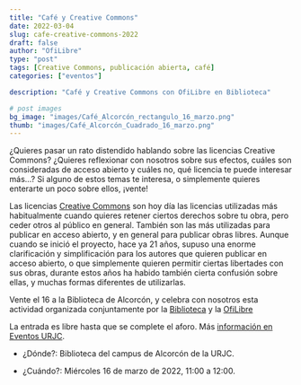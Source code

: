 ```yaml
---
title: "Café y Creative Commons"
date: 2022-03-04
slug: cafe-creative-commons-2022
draft: false
author: "OfiLibre"
type: "post"
tags: [Creative Commons, publicación abierta, café]
categories: ["eventos"]

description: "Café y Creative Commons con OfiLibre en Biblioteca"

# post images 
bg_image: "images/Café_Alcorcón_rectangulo_16_marzo.png"
thumb: "images/Café_Alcorcón_Cuadrado_16_marzo.png"
---
```




¿Quieres pasar un rato distendido hablando sobre las licencias Creative Commons? ¿Quieres reflexionar con nosotros sobre sus efectos, cuáles son consideradas de acceso abierto y cuáles no, qué licencia te puede interesar más...? Si alguno de estos temas te interesa, o simplemente quieres enterarte un poco sobre ellos, ¡vente!

Las licencias [Creative Commons](https://creativecommons.org/) son hoy día las licencias utilizadas más habitualmente cuando quieres retener ciertos derechos sobre tu obra, pero ceder otros al público en general. También son las más utilizadas para publicar en acceso abierto, y en general para publicar obras libres. Aunque cuando se inició el proyecto, hace ya 21 años, supuso una enorme clarificación y simplificación para los autores que quieren publicar en acceso abierto, o que simplemente quieren permitir ciertas libertades con sus obras, durante estos años ha habido también cierta confusión sobre ellas, y muchas formas diferentes de utilizarlas.

Vente el 16 a la Biblioteca de Alcorcón, y celebra con nosotros esta actividad organizada conjuntamente por la [Biblioteca](https://www.urjc.es/estudiar-en-la-urjc/biblioteca) y la [OfiLibre](https://ofilibre.gitlab.io/)

La entrada es libre hasta que se complete el aforo. Más [información en Eventos URJC](https://eventos.urjc.es/79772/detail/cafe-y-creative-commons-en-alcorcon.-los-cafes-de-la-ofilibre-y-biblioteca.html).

* ¿Dónde?: Biblioteca del campus de Alcorcón de la URJC.

* ¿Cuándo?: Miércoles 16 de marzo de 2022, 11:00 a 12:00.


